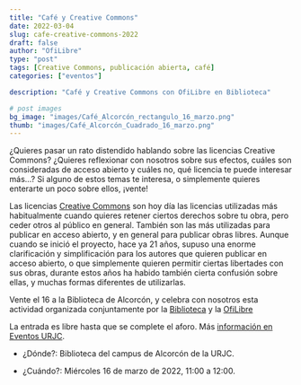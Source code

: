 ```yaml
---
title: "Café y Creative Commons"
date: 2022-03-04
slug: cafe-creative-commons-2022
draft: false
author: "OfiLibre"
type: "post"
tags: [Creative Commons, publicación abierta, café]
categories: ["eventos"]

description: "Café y Creative Commons con OfiLibre en Biblioteca"

# post images 
bg_image: "images/Café_Alcorcón_rectangulo_16_marzo.png"
thumb: "images/Café_Alcorcón_Cuadrado_16_marzo.png"
---
```




¿Quieres pasar un rato distendido hablando sobre las licencias Creative Commons? ¿Quieres reflexionar con nosotros sobre sus efectos, cuáles son consideradas de acceso abierto y cuáles no, qué licencia te puede interesar más...? Si alguno de estos temas te interesa, o simplemente quieres enterarte un poco sobre ellos, ¡vente!

Las licencias [Creative Commons](https://creativecommons.org/) son hoy día las licencias utilizadas más habitualmente cuando quieres retener ciertos derechos sobre tu obra, pero ceder otros al público en general. También son las más utilizadas para publicar en acceso abierto, y en general para publicar obras libres. Aunque cuando se inició el proyecto, hace ya 21 años, supuso una enorme clarificación y simplificación para los autores que quieren publicar en acceso abierto, o que simplemente quieren permitir ciertas libertades con sus obras, durante estos años ha habido también cierta confusión sobre ellas, y muchas formas diferentes de utilizarlas.

Vente el 16 a la Biblioteca de Alcorcón, y celebra con nosotros esta actividad organizada conjuntamente por la [Biblioteca](https://www.urjc.es/estudiar-en-la-urjc/biblioteca) y la [OfiLibre](https://ofilibre.gitlab.io/)

La entrada es libre hasta que se complete el aforo. Más [información en Eventos URJC](https://eventos.urjc.es/79772/detail/cafe-y-creative-commons-en-alcorcon.-los-cafes-de-la-ofilibre-y-biblioteca.html).

* ¿Dónde?: Biblioteca del campus de Alcorcón de la URJC.

* ¿Cuándo?: Miércoles 16 de marzo de 2022, 11:00 a 12:00.


